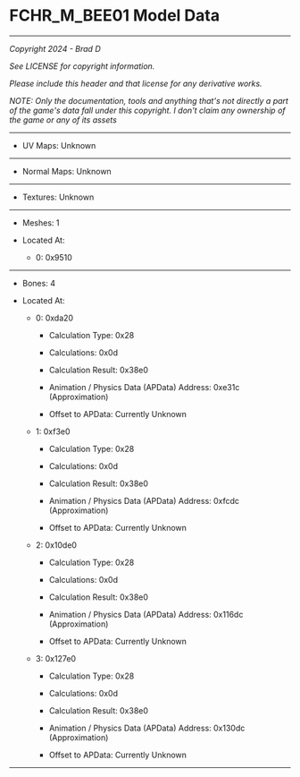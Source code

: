 # FCHR_M_BEE01 Model Data

---

*Copyright 2024 - Brad D*

*See LICENSE for copyright information.*

*Please include this header and that license for any derivative works.*

*NOTE: Only the documentation, tools and anything that's not directly a part of the game's data fall under this copyright. I don't claim any ownership of the game or any of its assets*

---


* UV Maps: Unknown

---

* Normal Maps: Unknown

---

* Textures: Unknown

---

* Meshes: 1

* Located At:

  * 0: 0x9510

---

* Bones: 4

* Located At:

  * 0: 0xda20

    * Calculation Type: 0x28

    * Calculations: 0x0d

    * Calculation Result: 0x38e0

    * Animation / Physics Data (APData) Address: 0xe31c (Approximation)

    * Offset to APData: Currently Unknown

  * 1: 0xf3e0

    * Calculation Type: 0x28

    * Calculations: 0x0d

    * Calculation Result: 0x38e0

    * Animation / Physics Data (APData) Address: 0xfcdc (Approximation)

    * Offset to APData: Currently Unknown

  * 2: 0x10de0

    * Calculation Type: 0x28

    * Calculations: 0x0d

    * Calculation Result: 0x38e0

    * Animation / Physics Data (APData) Address: 0x116dc (Approximation)

    * Offset to APData: Currently Unknown

  * 3: 0x127e0

    * Calculation Type: 0x28

    * Calculations: 0x0d

    * Calculation Result: 0x38e0

    * Animation / Physics Data (APData) Address: 0x130dc (Approximation)

    * Offset to APData: Currently Unknown

---

